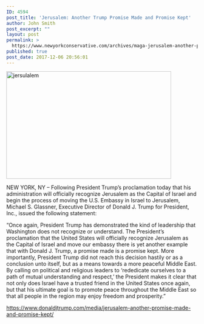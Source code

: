 ```yaml
---
ID: 4594
post_title: 'Jerusalem: Another Trump Promise Made and Promise Kept'
author: John Smith
post_excerpt: ""
layout: post
permalink: >
  https://www.newyorkconservative.com/archives/maga-jerusalem-another-promise-made-and-promise-kept/
published: true
post_date: 2017-12-06 20:56:01
---
```

<a href="https://www.newyorkconservative.com/wp-content/uploads/2017/12/jersulalem.jpg"><img class="alignnone wp-image-4595" src="https://www.newyorkconservative.com/wp-content/uploads/2017/12/jersulalem.jpg" alt="jersulalem" width="434" height="283" /></a>

NEW YORK, NY – Following President Trump’s proclamation today that his administration will officially recognize Jerusalem as the Capital of Israel and begin the process of moving the U.S. Embassy in Israel to Jerusalem, Michael S. Glassner, Executive Director of Donald J. Trump for President, Inc., issued the following statement:

“Once again, President Trump has demonstrated the kind of leadership that Washington does not recognize or understand. The President’s proclamation that the United States will officially recognize Jerusalem as the Capital of Israel and move our embassy there is yet another example that with Donald J. Trump, a promise made is a promise kept. More importantly, President Trump did not reach this decision hastily or as a conclusion unto itself, but as a means towards a more peaceful Middle East. By calling on political and religious leaders to ‘rededicate ourselves to a path of mutual understanding and respect,’ the President makes it clear that not only does Israel have a trusted friend in the United States once again, but that his ultimate goal is to promote peace throughout the Middle East so that all people in the region may enjoy freedom and prosperity.”

<a href="https://www.donaldjtrump.com/media/jerusalem-another-promise-made-and-promise-kept/">https://www.donaldjtrump.com/media/jerusalem-another-promise-made-and-promise-kept/</a>